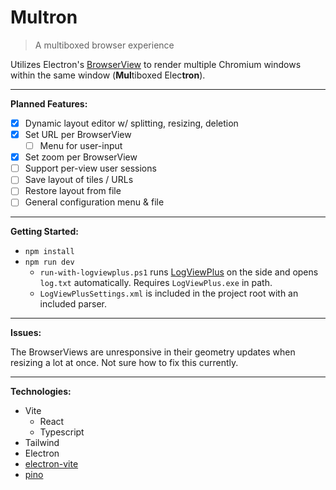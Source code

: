 






# Multron

> A multiboxed browser experience

Utilizes Electron's [BrowserView](https://www.electronjs.org/docs/latest/api/browser-view) to render multiple Chromium windows within the same window (**Mul**tiboxed Elec**tron**).

---

**Planned Features:**

 - [x] Dynamic layout editor w/ splitting, resizing, deletion
 - [x] Set URL per BrowserView
	 - [ ] Menu for user-input
 - [x] Set zoom per BrowserView
 - [ ] Support per-view user sessions
 - [ ] Save layout of tiles / URLs
 - [ ] Restore layout from file
 - [ ] General configuration menu & file

---

**Getting Started:**

- `npm install`
- `npm run dev`
	- `run-with-logviewplus.ps1` runs [LogViewPlus](https://www.logviewplus.com/) on the side and opens `log.txt` automatically. Requires `LogViewPlus.exe` in path.
	- `LogViewPlusSettings.xml` is included in the project root with an included parser.

---

**Issues:**

The BrowserViews are unresponsive in their geometry updates when resizing a lot at once. Not sure how to fix this currently.

---

**Technologies:**

- Vite
	- React
	- Typescript
- Tailwind
- Electron
- [electron-vite](https://electron-vite.org/)
- [pino](https://getpino.io/)